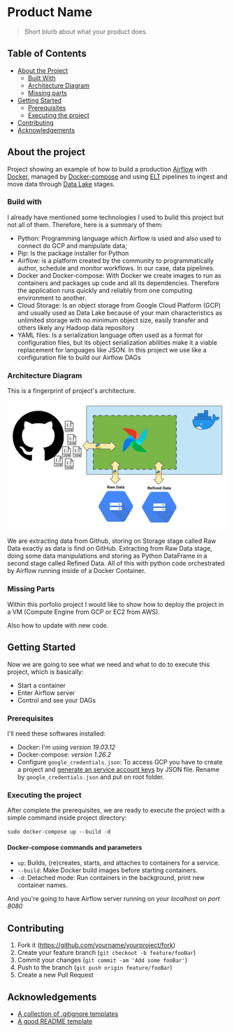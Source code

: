 # Product Name
> Short blurb about what your product does.


<!-- TABLE OF CONTENTS -->
## Table of Contents

* [About the Project](#about-the-project)
  * [Built With](#built-with)
  * [Architecture Diagram](#architecture)
  * [Missing parts](#missing-parts)
* [Getting Started](#getting-started)
  * [Prerequisites](#prerequisites)
  * [Executing the project](#installation)
* [Contributing](#contributing)
* [Acknowledgements](#acknowledgements)



## About the project

Project showing an example of how to build a production [Airflow](https://airflow.apache.org/) with [Docker](https://www.docker.com/), managed by [Docker-compose](https://docs.docker.com/compose/) and using [ELT](https://en.wikipedia.org/wiki/Extract,_load,_transform) pipelines to ingest and move data through [Data Lake](https://aws.amazon.com/big-data/datalakes-and-analytics/what-is-a-data-lake/) stages.

### Build with
I already have mentioned some technologies I used to build this project but not all of them. Therefore, here is a summary of them:

* Python: Programming language which Airflow is used and also used to connect do GCP and manipulate data;
* Pip: Is the package installer for Python
* Airflow: is a platform created by the community to programmatically author, schedule and monitor workflows. In our case, data pipelines.
* Docker and Docker-compose: With Docker we create images to run as containers and packages up code and all its dependencies. Therefore the application runs quickly and reliably from one computing environment to another.
* Cloud Storage: Is an object storage from Google Cloud Platform (GCP) and usually used as Data Lake because of your main characteristics as unlimited storage with no minimum object size, easily transfer and others likely any Hadoop data repository
* YAML files: Is a serialization language often used as a format for configuration files, but its object serialization abilities make it a viable replacement for languages like JSON. In this project we use like a configuration file to build our Airflow DAGs

### Architecture Diagram
This is a fingerprint of project's architecture.

![Project Architecture](/images/project-architecture.png)

We are extracting data from Github, storing on Storage stage called Raw Data exactly as data is find on GitHub. Extracting from Raw Data stage, doing some data manipulations and storing as Python DataFrame in a second stage called Refined Data. All of this with python code orchestrated by Airflow running inside of a Docker Container. 

### Missing Parts

Within this porfolio project I would like to show how to deploy the project in a VM (Compute Engine from GCP or EC2 from AWS).

Also how to update with new code.

## Getting Started

Now we are going to see what we need and what to do to execute this project, which is basically:
* Start a container
* Enter Airflow server
* Control and see your DAGs

### Prerequisites

I'll need these softwares installed:

* Docker: I'm using _version 19.03.12_
* Docker-compose: _version 1.26.2_
* Configure `google_credentials.json`: To access GCP you have to create a project and [generate an service account keys](https://cloud.google.com/iam/docs/creating-managing-service-account-keys) by JSON file. Rename by `google_credentials.json` and put on root folder.

### Executing the project
After complete the prerequisites, we are ready to execute the project with a simple command inside project directory:

`sudo docker-compose up --build -d`

#### Docker-compose commands and parameters

* `up`: Builds, (re)creates, starts, and attaches to containers for a service.
* `--build`: Make Docker build images before starting containers.
* `-d`: Detached mode: Run containers in the background, print new container names.

And you're going to have Airflow server running on your *localhost* on *port 8080*

## Contributing

1. Fork it (<https://github.com/yourname/yourproject/fork>)
2. Create your feature branch (`git checkout -b feature/fooBar`)
3. Commit your changes (`git commit -am 'Add some fooBar'`)
4. Push to the branch (`git push origin feature/fooBar`)
5. Create a new Pull Request

## Acknowledgements
* [A collection of .gitignore templates](https://github.com/github/gitignore)
* [A good README template](https://github.com/dbader/readme-template)

<!-- Markdown link & img dfn's -->
[npm-image]: https://img.shields.io/npm/v/datadog-metrics.svg?style=flat-square
[npm-url]: https://npmjs.org/package/datadog-metrics
[npm-downloads]: https://img.shields.io/npm/dm/datadog-metrics.svg?style=flat-square
[travis-image]: https://img.shields.io/travis/dbader/node-datadog-metrics/master.svg?style=flat-square
[travis-url]: https://travis-ci.org/dbader/node-datadog-metrics
[wiki]: https://github.com/yourname/yourproject/wiki